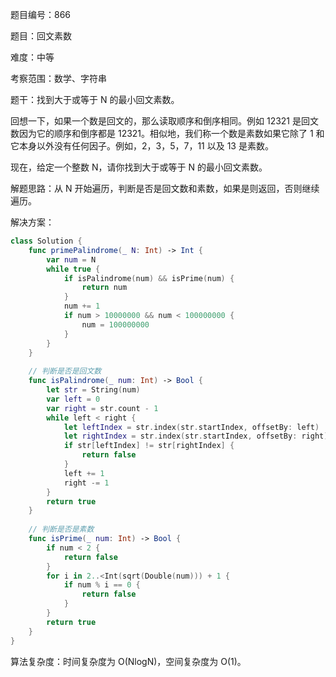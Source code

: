 题目编号：866

题目：回文素数

难度：中等

考察范围：数学、字符串

题干：找到大于或等于 N 的最小回文素数。

回想一下，如果一个数是回文的，那么读取顺序和倒序相同。例如 12321 是回文数因为它的顺序和倒序都是 12321。相似地，我们称一个数是素数如果它除了 1 和它本身以外没有任何因子。例如，2，3，5，7，11 以及 13 是素数。

现在，给定一个整数 N，请你找到大于或等于 N 的最小回文素数。

解题思路：从 N 开始遍历，判断是否是回文数和素数，如果是则返回，否则继续遍历。

解决方案：

```swift
class Solution {
    func primePalindrome(_ N: Int) -> Int {
        var num = N
        while true {
            if isPalindrome(num) && isPrime(num) {
                return num
            }
            num += 1
            if num > 10000000 && num < 100000000 {
                num = 100000000
            }
        }
    }
    
    // 判断是否是回文数
    func isPalindrome(_ num: Int) -> Bool {
        let str = String(num)
        var left = 0
        var right = str.count - 1
        while left < right {
            let leftIndex = str.index(str.startIndex, offsetBy: left)
            let rightIndex = str.index(str.startIndex, offsetBy: right)
            if str[leftIndex] != str[rightIndex] {
                return false
            }
            left += 1
            right -= 1
        }
        return true
    }
    
    // 判断是否是素数
    func isPrime(_ num: Int) -> Bool {
        if num < 2 {
            return false
        }
        for i in 2..<Int(sqrt(Double(num))) + 1 {
            if num % i == 0 {
                return false
            }
        }
        return true
    }
}
```

算法复杂度：时间复杂度为 O(NlogN)，空间复杂度为 O(1)。